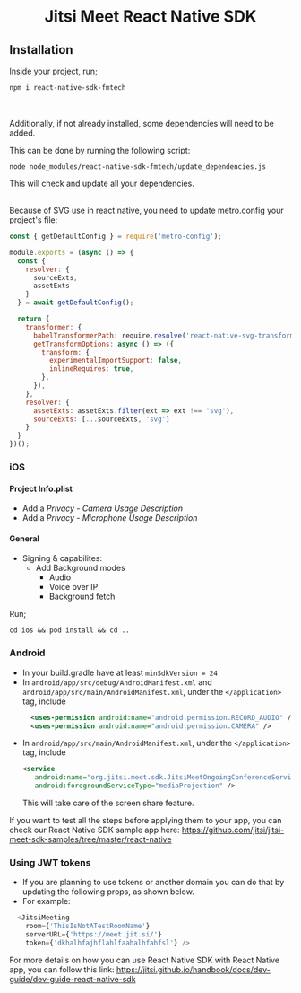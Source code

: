# <p align="center">Jitsi Meet React Native SDK</p>


## Installation
Inside your project, run;
```console
npm i react-native-sdk-fmtech
```
<br/><br/>Additionally, if not already installed, some dependencies will need to be added.

This can be done by running the following script:
```console
node node_modules/react-native-sdk-fmtech/update_dependencies.js
```
This will check and update all your dependencies.<br/><br/>

 [comment]: # (These deps definitely need to be added manually, more could be neccesary)

Because of SVG use in react native, you need to update metro.config your project's file:

```javascript
const { getDefaultConfig } = require('metro-config');

module.exports = (async () => {
  const {
    resolver: {
      sourceExts,
      assetExts
    }
  } = await getDefaultConfig();

  return {
    transformer: {
      babelTransformerPath: require.resolve('react-native-svg-transformer'),
      getTransformOptions: async () => ({
        transform: {
          experimentalImportSupport: false,
          inlineRequires: true,
        },
      }),
    },
    resolver: {
      assetExts: assetExts.filter(ext => ext !== 'svg'),
      sourceExts: [...sourceExts, 'svg']
    }
  }
})();
```

### iOS

#### Project Info.plist
- Add a *Privacy - Camera Usage Description*
- Add a *Privacy - Microphone Usage Description*

#### General
- Signing & capabilites:
    - Add Background modes
        - Audio
        - Voice over IP
        - Background fetch

Run;
```console
cd ios && pod install && cd ..
```

### Android

- In your build.gradle have at least `minSdkVersion = 24`
- In `android/app/src/debug/AndroidManifest.xml` and `android/app/src/main/AndroidManifest.xml`, under the `</application>` tag, include
  ```xml
    <uses-permission android:name="android.permission.RECORD_AUDIO" />
    <uses-permission android:name="android.permission.CAMERA" />
  ```
- In `android/app/src/main/AndroidManifest.xml`, under the `</application>` tag, include
    ```xml
   <service
       android:name="org.jitsi.meet.sdk.JitsiMeetOngoingConferenceService"
       android:foregroundServiceType="mediaProjection" />
    ```
  This will take care of the screen share feature.

If you want to test all the steps before applying them to your app, you can check our React Native SDK sample app here:
https://github.com/jitsi/jitsi-meet-sdk-samples/tree/master/react-native


### Using JWT tokens
- If you are planning to use tokens or another domain you can do that by updating the following props, as shown below.
- For example:
```javascript
  <JitsiMeeting
    room={'ThisIsNotATestRoomName'}
    serverURL={'https://meet.jit.si/'}
    token={'dkhalhfajhflahlfaahalhfahfsl'} />
```

For more details on how you can use React Native SDK with React Native app, you can follow this link:
https://jitsi.github.io/handbook/docs/dev-guide/dev-guide-react-native-sdk
